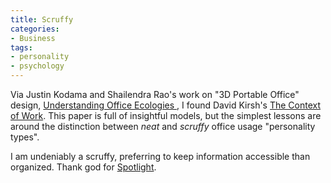 ```yaml
---
title: Scruffy
categories:
- Business
tags:
- personality
- psychology
---
```


Via Justin Kodama and Shailendra Rao's work on "3D Portable Office" design, [Understanding Office Ecologies 
][1], I found David Kirsh's [The Context of Work][2].  This paper is full of insightful models, but the simplest lessons are around the distinction between _neat_ and _scruffy_ office usage "personality types".

I am undeniably a scruffy, preferring to keep information accessible than organized.  Thank god for [Spotlight][3].

   [1]: http://adrenaline.ucsd.edu/external/multimedia/190kodama-rao.pdf
   [2]: http://adrenaline.ucsd.edu/kirsh/articles/HCI/final.html
   [3]: http://developer.apple.com/documentation/Carbon/Conceptual/MetadataIntro/MetadataIntro.html

